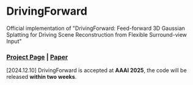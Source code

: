 # DrivingForward
Official implementation of "DrivingForward: Feed-forward 3D Gaussian Splatting for Driving Scene Reconstruction from Flexible Surround-view Input"

### [Project Page](https://fangzhou2000.github.io/projects/drivingforward/) | [Paper](https://arxiv.org/abs/2409.12753)

[2024.12.10] DrivingForward is accepted at **AAAI 2025**, the code will be released **within two weeks**.
